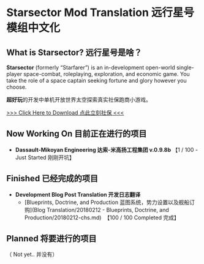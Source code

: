 # Starsector Mod Translation 远行星号模组中文化

## What is Starsector? 远行星号是啥？

**Starsector** (formerly “Starfarer”) is an in-development open-world single-player space-combat, roleplaying, exploration, and economic game. You take the role of a space captain seeking fortune and glory however you choose.

**超好玩**的开发中单机开放世界太空探索真实社保跑商小游戏。

[>>> Click Here to Download 点此立刻社保 <<<](http://fractalsoftworks.com/)

## Now Working On 目前正在进行的项目 
* **Dassault-Mikoyan Engineering 达索-米高扬工程集团 v.0.9.8b**
【1 / 100 - Just Started 刚刚开坑】

## Finished 已经完成的项目
* **Development Blog Post Translation 开发日志翻译**
  * [Blueprints, Doctrine, and Production 蓝图系统，势力设置以及舰船订购](Blog Translation/20180212 - Blueprints, Doctrine, and Production/20180212-chs.md)
  【100 / 100 Completed 完成】

## Planned 将要进行的项目
（ Not yet.. 并没有）